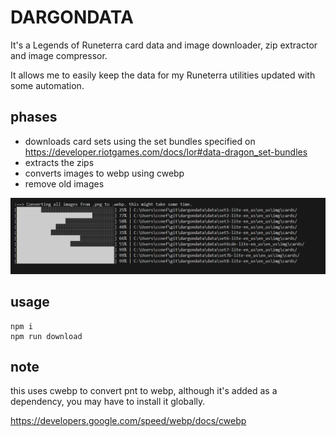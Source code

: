 # DARGONDATA

It's a Legends of Runeterra card data and image downloader, zip extractor and image compressor.

It allows me to easily keep the data for my Runeterra utilities updated with some automation.

## phases

- downloads card sets using the set bundles specified on https://developer.riotgames.com/docs/lor#data-dragon_set-bundles
- extracts the zips
- converts images to webp using cwebp
- remove old images

<img src='./png2webp.png'>

## usage

```
npm i
npm run download
```

## note

this uses cwebp to convert pnt to webp, although it's added as a dependency, you may have to install it globally. 

https://developers.google.com/speed/webp/docs/cwebp


